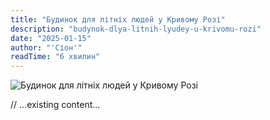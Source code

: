 ```yaml
---
title: "Будинок для літніх людей у Кривому Розі"
description: "budynok-dlya-litnih-lyudey-u-krivomu-rozi"
date: "2025-01-15"
author: "'Сіон'"
readTime: "6 хвилин"
---
```


![Будинок для літніх людей у Кривому Розі](/images/blog-krivyi-rih.jpeg)

// ...existing content...

